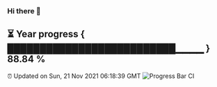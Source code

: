 ### Hi there 👋
⏳ Year progress { ██████████████████████████▁▁▁▁ } 88.84 %
---
⏰ Updated on Sun, 21 Nov 2021 06:18:39 GMT
![Progress Bar CI](https://github.com/liununu/liununu/workflows/Progress%20Bar%20CI/badge.svg)
